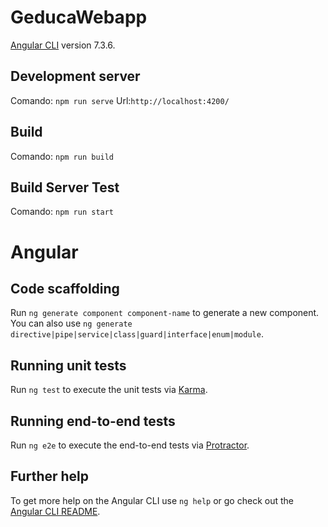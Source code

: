 # GeducaWebapp

[Angular CLI](https://github.com/angular/angular-cli) version 7.3.6.

## Development server

Comando: `npm run serve`
Url:`http://localhost:4200/`

## Build

Comando: `npm run build` 

## Build Server Test

Comando: `npm run start` 



# Angular

## Code scaffolding

Run `ng generate component component-name` to generate a new component. You can also use `ng generate directive|pipe|service|class|guard|interface|enum|module`.

## Running unit tests

Run `ng test` to execute the unit tests via [Karma](https://karma-runner.github.io).

## Running end-to-end tests

Run `ng e2e` to execute the end-to-end tests via [Protractor](http://www.protractortest.org/).

## Further help

To get more help on the Angular CLI use `ng help` or go check out the [Angular CLI README](https://github.com/angular/angular-cli/blob/master/README.md).

